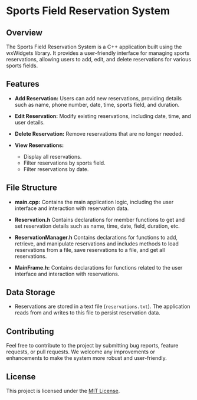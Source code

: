 # Sports Field Reservation System

## Overview

The Sports Field Reservation System is a C++ application built using the wxWidgets library. It provides a user-friendly interface for managing sports reservations, allowing users to add, edit, and delete reservations for various sports fields.

## Features

- **Add Reservation:** Users can add new reservations, providing details such as name, phone number, date, time, sports field, and duration.

- **Edit Reservation:** Modify existing reservations, including date, time, and user details.

- **Delete Reservation:** Remove reservations that are no longer needed.

- **View Reservations:**
  - Display all reservations.
  - Filter reservations by sports field.
  - Filter reservations by date.


## File Structure

- **main.cpp:** Contains the main application logic, including the user interface and interaction with reservation data.

- **Reservation.h** Contains declarations for member functions to get and set reservation details such as name, time, date, field, duration, etc.
- **ReservationManager.h** Contains declarations for functions to add, retrieve, and manipulate reservations and includes methods to load reservations from a file, save reservations to a file, and get all reservations.
- **MainFrame.h:** Contains declarations for functions related to the user interface and interaction with reservations.
  




## Data Storage

- Reservations are stored in a text file (`reservations.txt`). The application reads from and writes to this file to persist reservation data.

## Contributing

Feel free to contribute to the project by submitting bug reports, feature requests, or pull requests. We welcome any improvements or enhancements to make the system more robust and user-friendly.

## License

This project is licensed under the [MIT License](LICENSE).
